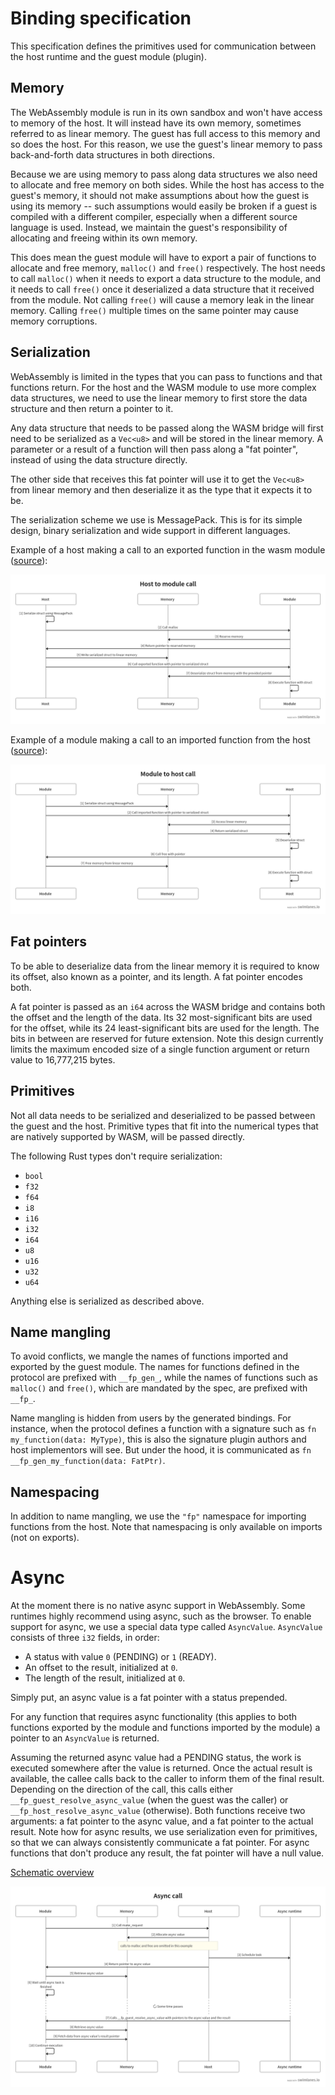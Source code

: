 # Binding specification

This specification defines the primitives used for communication between the host runtime and the
guest module (plugin).

## Memory

The WebAssembly module is run in its own sandbox and won't have access to memory of the host. It
will instead have its own memory, sometimes referred to as linear memory. The guest has full access
to this memory and so does the host. For this reason, we use the guest's linear memory to pass
back-and-forth data structures in both directions.

Because we are using memory to pass along data structures we also need to allocate and free memory
on both sides. While the host has access to the guest's memory, it should not make assumptions about
how the guest is using its memory -- such assumptions would easily be broken if a guest is compiled
with a different compiler, especially when a different source language is used. Instead, we maintain
the guest's responsibility of allocating and freeing within its own memory.

This does mean the guest module will have to export a pair of functions to allocate and free memory,
`malloc()` and `free()` respectively. The host needs to call `malloc()` when it needs to export a
data structure to the module, and it needs to call `free()` once it deserialized a data structure
that it received from the module. Not calling `free()` will cause a memory leak in the linear
memory. Calling `free()` multiple times on the same pointer may cause memory corruptions.

## Serialization

WebAssembly is limited in the types that you can pass to functions and that functions return. For
the host and the WASM module to use more complex data structures, we need to use the linear memory
to first store the data structure and then return a pointer to it.

Any data structure that needs to be passed along the WASM bridge will first need to be serialized as
a `Vec<u8>` and will be stored in the linear memory. A parameter or a result of a function will then
pass along a "fat pointer", instead of using the data structure directly.

The other side that receives this fat pointer will use it to get the `Vec<u8>` from linear memory
and then deserialize it as the type that it expects it to be.

The serialization scheme we use is MessagePack. This is for its simple design, binary serialization
and wide support in different languages.

Example of a host making a call to an exported function in the wasm module ([source](https://swimlanes.io/#bZBBTgMxDEX3OYUPQC8wCzZQiU0lVJC6DonbWiTxyHFK4fSEZGbUlm4Sxfb/7zvvpAEHeOGsoAyRfQkIzoZgjC3KqcQPFMPiUfrYA2wwsnzXuw0b08Srx9Yd4A2FbKAfhKxSnELJlA5VlLM94Kt1n4ugGwzwVHEQ68HO9FrrNswAW8woJ4TY3uZiogO3qEUSjExJUf62kK7ws2ThTY47Ia3x5qB+TlqlgRJaWVh3k+J5ZNEq25fklDjBF+nxMsA/a3Nnr2fMt1+1F44Tu3vqEWEUPpGvVhPgymvKtT6jK3Wn60Td9Rc=)):

![host-to-module-call.png](resources/host-to-module-call.png)

Example of a module making a call to an imported function from the host ([source](https://swimlanes.io/#bZBLTgMxDIb3OYUPUC4wCyTEQ2wqIcoFQuZva5HEleOohdOT6cyIYdSt/T8++4MtoqOt9DWCTOgoxSj4GJ3z1STX9Al1oj10lm1oiyT6vaHXJnZuMt/dT/OOdlD2kX9AxbQGo1o4H9q6FH/Amw9fS9eQ0tFj6yROJ1FDT/uag7FkOrMd6SScDTrwlTm6n7KdG/zL9ocQWhFFzvBK6Tp14/Kv7h1WNd+Im9NG2RPK6pZF3/WCiXyvwD/YG295GTQjT9NLWiGuqp8vCNWwesUI8Qs=)):

![module-to-host-call.png](resources/module-to-host-call.png)

## Fat pointers

To be able to deserialize data from the linear memory it is required to know its offset, also known
as a pointer, and its length. A fat pointer encodes both.

A fat pointer is passed as an `i64` across the WASM bridge and contains both the offset and the
length of the data. Its 32 most-significant bits are used for the offset, while its 24
least-significant bits are used for the length. The bits in between are reserved for future
extension. Note this design currently limits the maximum encoded size of a single function argument
or return value to 16,777,215 bytes.

## Primitives

Not all data needs to be serialized and deserialized to be passed between the guest and the host.
Primitive types that fit into the numerical types that are natively supported by WASM, will be
passed directly.

The following Rust types don't require serialization:

- `bool`
- `f32`
- `f64`
- `i8`
- `i16`
- `i32`
- `i64`
- `u8`
- `u16`
- `u32`
- `u64`

Anything else is serialized as described above.

## Name mangling

To avoid conflicts, we mangle the names of functions imported and exported by the guest module.
The names for functions defined in the protocol are prefixed with `__fp_gen_`, while the names of
functions such as `malloc()` and `free()`, which are mandated by the spec, are prefixed with
`__fp_`.

Name mangling is hidden from users by the generated bindings. For instance, when the protocol
defines a function with a signature such as `fn my_function(data: MyType)`, this is also the
signature plugin authors and host implementors will see. But under the hood, it is communicated as
`fn __fp_gen_my_function(data: FatPtr)`.

## Namespacing

In addition to name mangling, we use the `"fp"` namespace for importing functions from the host.
Note that namespacing is only available on imports (not on exports).

# Async

At the moment there is no native async support in WebAssembly. Some runtimes highly recommend using
async, such as the browser. To enable support for async, we use a special data type called
`AsyncValue`. `AsyncValue` consists of three `i32` fields, in order:

- A status with value `0` (PENDING) or `1` (READY).
- An offset to the result, initialized at `0`.
- The length of the result, initialized at `0`.

Simply put, an async value is a fat pointer with a status prepended.

For any function that requires async functionality (this applies to both functions exported by the
module and functions imported by the module) a pointer to an `AsyncValue` is returned.

Assuming the returned async value had a PENDING status, the work is executed somewhere after
the value is returned. Once the actual result is available, the callee calls back to the caller
to inform them of the final result. Depending on the direction of the call, this calls either `__fp_guest_resolve_async_value` (when the guest was the caller) or `__fp_host_resolve_async_value`
(otherwise). Both functions receive two arguments: a fat pointer to the async value, and a fat
pointer to the actual result. Note how for async results, we use serialization even for primitives,
so that we can always consistently communicate a fat pointer. For async functions that don't produce
any result, the fat pointer will have a null value.

[Schematic overview](https://swimlanes.io/#nZHBTsMwEETv/oq9cWn7ATkgoUqISy+AxDFakg2xanuDvS6tEP/O2k3VVOLENZ6deTN5teKogYd0Ch106JwxmIVD9u8UDceeYgM77rOjFezIczyt4ImTrOabmINYT8acRbC+r88NbNUMPO6pjfSZKYkx5aEIzj6a6hx3KARYrQ7oMpnAokAFJYGwOhQRYOhhiKTSSMDeilAPNoCMNgEd0U+OrgE3aA28dCNVOMG0hytGJW7gmSTHABPbIBRL6JJnUezCrQfR0uGWeyGbfd/QChQGNwtrvPIONtikSMZsNpsGvgdM6zTZECj+wAt7BVVumDAlSsbctFkGbOtIbTtM7UdZWJdO7A7U1ri2csGXlfHSrS4q4w14nbZ80+Ps5D99Z9kjSTdCj4L6q9gv1Xdptr+QmD/22rI2DEpER+qyWA6/)

![async-call.png](resources/async-call.png)
